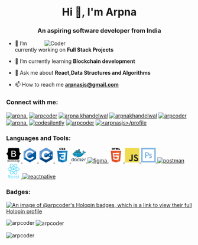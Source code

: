 


<h1 align="center">Hi 👋, I'm Arpna</h1>
<h3 align="center">An aspiring software developer from India</h3>

<img align="right" alt="Coder" width="400" src="https://miro.medium.com/v2/resize:fit:828/0*yBvA5CnEX3Sd4aod.gif">

- 🔭 I’m currently working on **Full Stack Projects**

- 🌱 I’m currently learning **Blockchain development**

- 💬 Ask me about **React,Data Structures and Algorithms**

- 📫 How to reach me **arpnasjs@gmail.com**

<h3 align="left">Connect with me:</h3>
<p align="left">
<a href="https://www.linkedin.com/in/arpna-147a47216" target="blank"><img align="center" src="https://raw.githubusercontent.com/rahuldkjain/github-profile-readme-generator/master/src/images/icons/Social/linked-in-alt.svg" alt="arpna." height="30" width="40" /></a>
<a href="https://kaggle.com/arpcoder" target="blank"><img align="center" src="https://raw.githubusercontent.com/rahuldkjain/github-profile-readme-generator/master/src/images/icons/Social/kaggle.svg" alt="arpcoder" height="30" width="40" /></a>
<a href="https://m.facebook.com/arpna.singh.146" target="blank"><img align="center" src="https://raw.githubusercontent.com/rahuldkjain/github-profile-readme-generator/master/src/images/icons/Social/facebook.svg" alt="arpna khandelwal" height="30" width="40" /></a>
<a href="https://instagram.com/arpnakhandelwal" target="blank"><img align="center" src="https://raw.githubusercontent.com/rahuldkjain/github-profile-readme-generator/master/src/images/icons/Social/instagram.svg" alt="arpnakhandelwal" height="30" width="40" /></a>
<a href="https://www.codechef.com/users/arpcoder" target="blank"><img align="center" src="https://cdn.jsdelivr.net/npm/simple-icons@3.1.0/icons/codechef.svg" alt="arpcoder" height="30" width="40" /></a>
<a href="https://www.hackerrank.com/arpna_student_c1?hr_r=1" target="blank"><img align="center" src="https://raw.githubusercontent.com/rahuldkjain/github-profile-readme-generator/master/src/images/icons/Social/hackerrank.svg" alt="arpna." height="30" width="40" /></a>
<a href="https://codeforces.com/profile/codesilently" target="blank"><img align="center" src="https://raw.githubusercontent.com/rahuldkjain/github-profile-readme-generator/master/src/images/icons/Social/codeforces.svg" alt="codesilently" height="30" width="40" /></a>
<a href="https://www.leetcode.com/arpcoder" target="blank"><img align="center" src="https://raw.githubusercontent.com/rahuldkjain/github-profile-readme-generator/master/src/images/icons/Social/leet-code.svg" alt="arpcoder" height="30" width="40" /></a>
<a href="https://auth.geeksforgeeks.org/user/<arpnasjs>/profile" target="blank"><img align="center" src="https://raw.githubusercontent.com/rahuldkjain/github-profile-readme-generator/master/src/images/icons/Social/geeks-for-geeks.svg" alt="<arpnasjs>/profile" height="30" width="40" /></a>
</p>

<h3 align="left">Languages and Tools:</h3>
<p align="left"> <a href="https://getbootstrap.com" target="_blank" rel="noreferrer"> <img src="https://raw.githubusercontent.com/devicons/devicon/master/icons/bootstrap/bootstrap-plain-wordmark.svg" alt="bootstrap" width="40" height="40"/> </a> <a href="https://www.cprogramming.com/" target="_blank" rel="noreferrer"> <img src="https://raw.githubusercontent.com/devicons/devicon/master/icons/c/c-original.svg" alt="c" width="40" height="40"/> </a> <a href="https://www.w3schools.com/cpp/" target="_blank" rel="noreferrer"> <img src="https://raw.githubusercontent.com/devicons/devicon/master/icons/cplusplus/cplusplus-original.svg" alt="cplusplus" width="40" height="40"/> </a> <a href="https://www.w3schools.com/css/" target="_blank" rel="noreferrer"> <img src="https://raw.githubusercontent.com/devicons/devicon/master/icons/css3/css3-original-wordmark.svg" alt="css3" width="40" height="40"/> </a> <a href="https://www.docker.com/" target="_blank" rel="noreferrer"> <img src="https://raw.githubusercontent.com/devicons/devicon/master/icons/docker/docker-original-wordmark.svg" alt="docker" width="40" height="40"/> </a> <a href="https://www.figma.com/" target="_blank" rel="noreferrer"> <img src="https://www.vectorlogo.zone/logos/figma/figma-icon.svg" alt="figma" width="40" height="40"/> </a> <a href="https://www.w3.org/html/" target="_blank" rel="noreferrer"> <img src="https://raw.githubusercontent.com/devicons/devicon/master/icons/html5/html5-original-wordmark.svg" alt="html5" width="40" height="40"/> </a> <a href="https://developer.mozilla.org/en-US/docs/Web/JavaScript" target="_blank" rel="noreferrer"> <img src="https://raw.githubusercontent.com/devicons/devicon/master/icons/javascript/javascript-original.svg" alt="javascript" width="40" height="40"/> </a> <a href="https://www.photoshop.com/en" target="_blank" rel="noreferrer"> <img src="https://raw.githubusercontent.com/devicons/devicon/master/icons/photoshop/photoshop-line.svg" alt="photoshop" width="40" height="40"/> </a> <a href="https://postman.com" target="_blank" rel="noreferrer"> <img src="https://www.vectorlogo.zone/logos/getpostman/getpostman-icon.svg" alt="postman" width="40" height="40"/> </a> <a href="https://reactjs.org/" target="_blank" rel="noreferrer"> <img src="https://raw.githubusercontent.com/devicons/devicon/master/icons/react/react-original-wordmark.svg" alt="react" width="40" height="40"/> </a> <a href="https://reactnative.dev/" target="_blank" rel="noreferrer"> <img src="https://reactnative.dev/img/header_logo.svg" alt="reactnative" width="40" height="40"/> </a> </p>


<h3 align="left"> Badges:</h3>

[![An image of @arpcoder's Holopin badges, which is a link to view their full Holopin profile](https://holopin.me/arpcoder)](https://holopin.io/@arpcoder)


<p><img align="left" src="https://github-readme-stats.vercel.app/api/top-langs?username=arpcoder&show_icons=true&locale=en&layout=compact" alt="arpcoder" /></p>

<p>&nbsp;<img align="center" src="https://github-readme-stats.vercel.app/api?username=arpcoder&show_icons=true&locale=en" alt="arpcoder" /></p>

<p><img align="center" src="https://github-readme-streak-stats.herokuapp.com/?user=arpcoder&" alt="arpcoder" /></p>
